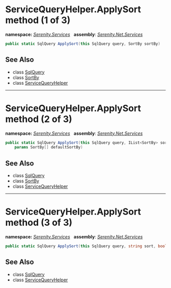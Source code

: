 # ServiceQueryHelper.ApplySort method (1 of 3)
**namespace:** *[Serenity.Services](../../README.md#serenity.services-namespace)*   **assembly**: *[Serenity.Net.Services](../../README.md)*

```csharp
public static SqlQuery ApplySort(this SqlQuery query, SortBy sortBy)
```

## See Also

* class [SqlQuery](../Serenity.Net.Data/../../Serenity.Data/SqlQuery.md)
* class [SortBy](../SortBy.md)
* class [ServiceQueryHelper](../ServiceQueryHelper.md)

---

# ServiceQueryHelper.ApplySort method (2 of 3)
**namespace:** *[Serenity.Services](../../README.md#serenity.services-namespace)*   **assembly**: *[Serenity.Net.Services](../../README.md)*

```csharp
public static SqlQuery ApplySort(this SqlQuery query, IList<SortBy> sortByList, 
    params SortBy[] defaultSortBy)
```

## See Also

* class [SqlQuery](../Serenity.Net.Data/../../Serenity.Data/SqlQuery.md)
* class [SortBy](../SortBy.md)
* class [ServiceQueryHelper](../ServiceQueryHelper.md)

---

# ServiceQueryHelper.ApplySort method (3 of 3)
**namespace:** *[Serenity.Services](../../README.md#serenity.services-namespace)*   **assembly**: *[Serenity.Net.Services](../../README.md)*

```csharp
public static SqlQuery ApplySort(this SqlQuery query, string sort, bool descending)
```

## See Also

* class [SqlQuery](../Serenity.Net.Data/../../Serenity.Data/SqlQuery.md)
* class [ServiceQueryHelper](../ServiceQueryHelper.md)